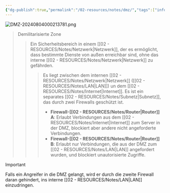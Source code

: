 ```yaml
---
{"dg-publish":true,"permalink":"/02-resources/notes/dmz/","tags":["informatik/netzwerk/firewall","sicherheit/it-sicherheit"],"noteIcon":"","updated":"2025-09-27T01:32:43.000+02:00"}
---
```


![DMZ-20240804000213781.png](/img/user/02%20-%20RESOURCES/Files/IMG/DMZ-20240804000213781.png)
>Demilitarisierte Zone
>>Ein Sicherheitsbereich in einem [[02 - RESOURCES/Notes/Netzwerk\|Netzwerk]], der es ermöglicht, dass bestimmte Dienste von außen erreichbar sind, ohne das interne [[02 - RESOURCES/Notes/Netzwerk\|Netzwerk]] zu gefährden.
>>>Es liegt zwischen dem internen [[02 - RESOURCES/Notes/Netzwerk\|Netzwerk]] ([[02 - RESOURCES/Notes/LAN\|LAN]]) un dem [[02 - RESOURCES/Notes/Internet\|Internet]].
>>>Es ist ein separates [[02 - RESOURCES/Notes/Subnetz\|Subnetz]], das durch zwei Firewalls geschützt ist.
>>>- **Firewall-[[02 - RESOURCES/Notes/Router\|Router]] A**: Erlaubt Verbindungen aus dem [[02 - RESOURCES/Notes/Internet\|Internet]] zum Server in der DMZ, blockiert aber andere nicht angeforderte Verbindungen.
>>>-  **Firewall-[[02 - RESOURCES/Notes/Router\|Router]] B**: Erlaubt nur Verbindungen, die aus der DMZ zum [[02 - RESOURCES/Notes/LAN\|LAN]] angefordert wurden, und blockiert unautorisierte Zugriffe.

>[!important] 
>Falls ein Angreifer in die DMZ gelangt, wird er durch die zweite Firewall daran gehindert, ins interne [[02 - RESOURCES/Notes/LAN\|LAN]] einzudringen.
